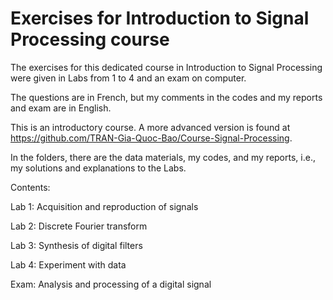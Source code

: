 # Exercises for Introduction to Signal Processing course
The exercises for this dedicated course in Introduction to Signal Processing were given in Labs from 1 to 4 and an exam on computer.

The questions are in French, but my comments in the codes and my reports and exam are in English.

This is an introductory course. A more advanced version is found at https://github.com/TRAN-Gia-Quoc-Bao/Course-Signal-Processing.

In the folders, there are the data materials, my codes, and my reports, i.e., my solutions and explanations to the Labs.

Contents:

Lab 1: Acquisition and reproduction of signals

Lab 2: Discrete Fourier transform

Lab 3: Synthesis of digital filters

Lab 4: Experiment with data

Exam: Analysis and processing of a digital signal
